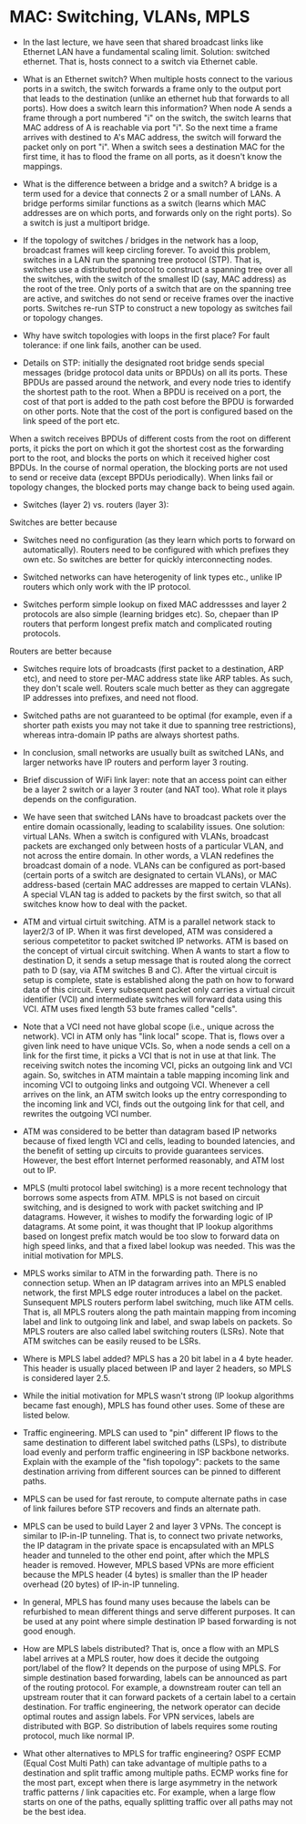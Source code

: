 MAC: Switching, VLANs, MPLS
============================

* In the last lecture, we have seen that shared broadcast links like
  Ethernet LAN have a fundamental scaling limit. Solution: switched
  ethernet. That is, hosts connect to a switch via Ethernet cable.

* What is an Ethernet switch? When multiple hosts connect to the
  various ports in a switch, the switch forwards a frame only to the
  output port that leads to the destination (unlike an ethernet hub
  that forwards to all ports). How does a switch learn this
  information? When node A sends a frame through a port numbered "i"
  on the switch, the switch learns that MAC address of A is reachable
  via port "i". So the next time a frame arrives with destined to A's
  MAC address, the switch will forward the packet only on port
  "i". When a switch sees a destination MAC for the first time, it has
  to flood the frame on all ports, as it doesn't know the mappings.

* What is the difference between a bridge and a switch? A bridge is a
  term used for a device that connects 2 or a small number of LANs. A
  bridge performs similar functions as a switch (learns which MAC
  addresses are on which ports, and forwards only on the right
  ports). So a switch is just a multiport bridge.

* If the topology of switches / bridges in the network has a loop,
  broadcast frames will keep circling forever. To avoid this problem,
  switches in a LAN run the spanning tree protocol (STP). That is,
  switches use a distributed protocol to construct a spanning tree
  over all the switches, with the switch of the smallest ID (say, MAC
  address) as the root of the tree. Only ports of a switch that are on
  the spanning tree are active, and switches do not send or receive
  frames over the inactive ports. Switches re-run STP to construct a
  new topology as switches fail or topology changes.

* Why have switch topologies with loops in the first place? For fault
  tolerance: if one link fails, another can be used.

* Details on STP: initially the designated root bridge sends special
  messages (bridge protocol data units or BPDUs) on all its
  ports. These BPDUs are passed around the network, and every node
  tries to identify the shortest path to the root. When a BPDU is
  received on a port, the cost of that port is added to the path cost
  before the BPDU is forwarded on other ports. Note that the cost of
  the port is configured based on the link speed of the port etc.

When a switch receives BPDUs of different costs from the root on
different ports, it picks the port on which it got the shortest cost
as the forwarding port to the root, and blocks the ports on which it
received higher cost BPDUs. In the course of normal operation, the
blocking ports are not used to send or receive data (except BPDUs
periodically). When links fail or topology changes, the blocked ports
may change back to being used again.

* Switches (layer 2) vs. routers (layer 3):

Switches are better because

- Switches need no configuration (as they learn which ports to forward
  on automatically). Routers need to be configured with which prefixes
  they own etc. So switches are better for quickly interconnecting
  nodes.

- Switched networks can have heterogenity of link types etc., unlike
  IP routers which only work with the IP protocol.

- Switches perform simple lookup on fixed MAC addressses and layer 2
  protocols are also simple (learning bridges etc). So, chepaer than
  IP routers that perform longest prefix match and complicated routing
  protocols.

Routers are better because

- Switches require lots of broadcasts (first packet to a destination,
  ARP etc), and need to store per-MAC address state like ARP
  tables. As such, they don't scale well. Routers scale much better as
  they can aggregate IP addresses into prefixes, and need not flood.

- Switched paths are not guaranteed to be optimal (for example, even
  if a shorter path exists you may not take it due to spanning tree
  restrictions), whereas intra-domain IP paths are always shortest
  paths.

* In conclusion, small networks are usually built as switched LANs,
  and larger networks have IP routers and perform layer 3 routing.

* Brief discussion of WiFi link layer: note that an access point can
  either be a layer 2 switch or a layer 3 router (and NAT too). What
  role it plays depends on the configuration.

* We have seen that switched LANs have to broadcast packets over the
  entire domain ocassionally, leading to scalability issues. One
  solution: virtual LANs. When a switch is configured with VLANs,
  broadcast packets are exchanged only between hosts of a particular
  VLAN, and not across the entire domain. In other words, a VLAN
  redefines the broadcast domain of a node. VLANs can be configured as
  port-based (certain ports of a switch are designated to certain
  VLANs), or MAC address-based (certain MAC addresses are mapped to
  certain VLANs). A special VLAN tag is added to packets by the first
  switch, so that all switches know how to deal with the packet. 

* ATM and virtual cirtuit switching. ATM is a parallel network stack
  to layer2/3 of IP. When it was first developed, ATM was considered a
  serious competetitor to packet switched IP networks. ATM is based on
  the concept of virtual circuit switching. When A wants to start a
  flow to destination D, it sends a setup message that is routed along
  the correct path to D (say, via ATM switches B and C). After the
  virtual circuit is setup is complete, state is established along the
  path on how to forward data of this circuit. Every subsequent packet
  only carries a virtual circuit identifier (VCI) and intermediate
  switches will forward data using this VCI. ATM uses fixed length 53
  bute frames called "cells".

* Note that a VCI need not have global scope (i.e., unique across the
  network). VCI in ATM only has "link local" scope. That is, flows
  over a given link need to have unique VCIs. So, when a node sends a
  cell on a link for the first time, it picks a VCI that is not in use
  at that link. The receiving switch notes the incoming VCI, picks an
  outgoing link and VCI again. So, switches in ATM maintain a table
  mapping incoming link and incoming VCI to outgoing links and
  outgoing VCI. Whenever a cell arrives on the link, an ATM switch
  looks up the entry corresponding to the incoming link and VCI, finds
  out the outgoing link for that cell, and rewrites the outgoing VCI
  number.

* ATM was considered to be better than datagram based IP networks
  because of fixed length VCI and cells, leading to bounded latencies,
  and the benefit of setting up circuits to provide guarantees
  services. However, the best effort Internet performed reasonably,
  and ATM lost out to IP. 

* MPLS (multi protocol label switching) is a more recent technology
  that borrows some aspects from ATM. MPLS is not based on circuit
  switching, and is designed to work with packet switching and IP
  datagrams. However, it wishes to modify the forwarding logic of IP
  datagrams. At some point, it was thought that IP lookup algorithms
  based on longest prefix match would be too slow to forward data on
  high speed links, and that a fixed label lookup was needed. This was
  the initial motivation for MPLS. 

* MPLS works similar to ATM in the forwarding path. There is no
  connection setup. When an IP datagram arrives into an MPLS enabled
  network, the first MPLS edge router introduces a label on the
  packet. Sunsequent MPLS routers perform label switching, much like
  ATM cells. That is, all MPLS routers along the path maintain mapping
  from incoming label and link to outgoing link and label, and swap
  labels on packets. So MPLS routers are also called label switching
  routers (LSRs). Note that ATM switches can be easily reused to be
  LSRs.

* Where is MPLS label added? MPLS has a 20 bit label in a 4 byte
  header. This header is usually placed between IP and layer 2
  headers, so MPLS is considered layer 2.5.

* While the initial motivation for MPLS wasn't strong (IP lookup
  algorithms became fast enough), MPLS has found other uses. Some of
  these are listed below.

- Traffic engineering. MPLS can used to "pin" different IP flows to
  the same destination to different label switched paths (LSPs), to
  distribute load evenly and perform traffic engineering in ISP
  backbone networks. Explain with the example of the "fish topology":
  packets to the same destination arriving from different sources can
  be pinned to different paths.

- MPLS can be used for fast reroute, to compute alternate paths in
  case of link failures before STP recovers and finds an alternate
  path.

- MPLS can be used to build Layer 2 and layer 3 VPNs. The concept is
  similar to IP-in-IP tunneling. That is, to connect two private
  networks, the IP datagram in the private space is encapsulated with
  an MPLS header and tunneled to the other end point, after which the
  MPLS header is removed. However, MPLS based VPNs are more efficient
  because the MPLS header (4 bytes) is smaller than the IP header
  overhead (20 bytes) of IP-in-IP tunneling.

- In general, MPLS has found many uses because the labels can be
  refurbished to mean different things and serve different
  purposes. It can be used at any point where simple destination IP
  based forwarding is not good enough.

* How are MPLS labels distributed? That is, once a flow with an MPLS
  label arrives at a MPLS router, how does it decide the outgoing
  port/label of the flow? It depends on the purpose of using MPLS. For
  simple destination based forwarding, labels can be announced as part
  of the routing protocol. For example, a downstream router can tell
  an upstream router that it can forward packets of a certain label to
  a certain destination. For traffic engineering, the network operator
  can decide optimal routes and assign labels. For VPN services,
  labels are distributed with BGP. So distribution of labels requires
  some routing protocol, much like normal IP.

* What other alternatives to MPLS for traffic engineering? OSPF ECMP
  (Equal Cost Multi Path) can take advantage of multiple paths to a
  destination and split traffic among multiple paths. ECMP works fine
  for the most part, except when there is large asymmetry in the
  network traffic patterns / link capacities etc. For example, when a
  large flow starts on one of the paths, equally splitting traffic
  over all paths may not be the best idea.





